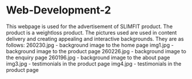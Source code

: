 # Web-Development-2
This webpage is used for the advertisement of SLIMFIT product. The product is a weightloss product.
The pictures used are used in content delivery and creating appealing and interactive backgrounds. They are as follows:
260230.jpg - background image to the home page
img1.jpg - background image to the product page
260226.jpg - background image to the enquiry page
260196.jpg - background image to the about page
img3.jpg - testimonials in the product page
img4.jpg - testimonials in the product page
